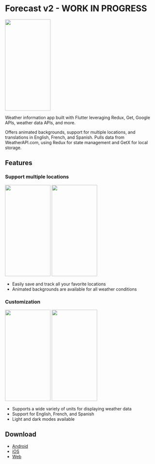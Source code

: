 # Forecast v2 - WORK IN PROGRESS

<img width="150" height="300" src="https://i.robjvan.ca/forecast/dashboard.png">

Weather information app built with Flutter leveraging Redux, Get, Google APIs, weather data APIs, and more.

Offers animated backgrounds, support for multiple locations, and translations in English, French, and Spanish. Pulls data from WeatherAPI.com, using Redux for state management and GetX for local storage.

## Features

### Support multiple locations

<img width="150" height="300" src="https://i.robjvan.ca/forecast/locations.png"> <img width="150" height="300" src="https://i.robjvan.ca/forecast/plain_backgrounds.png">

- Easily save and track all your favorite locations
- Animated backgrounds are available for all weather conditions

### Customization

<img width="150" height="300" src="https://i.robjvan.ca/forecast/settings_darkmode.png"> <img width="150" height="300" src="https://i.robjvan.ca/forecast/settings.png">

- Supports a wide variety of units for displaying weather data
- Support for English, French, and Spanish
- Light and dark modes available

## Download

- [Android](https:/#)
- [iOS](https:/#)
- [Web](https:/forecast.robjvan.ca)
